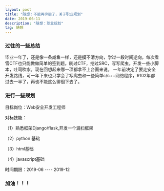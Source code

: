 ```yaml
---
layout: post
title: "随想：不能再徘徊了，关于职业规划"
date: 2019-06-11 
description: "随想：职业规划"
tag: 随想
---   
```


### 过往的一些总结

毕业一年了，还是像一条咸鱼一样，还是摸不清方向，学过一段时间逆向，每次看雪CTF也只能做做简单的签到题，刷过CTF，挖过SRC，写写爬虫，开发一些小脚本，吐司吹水，现在回想起来哪一项都拿不上台面来说。
一年前决定了要走安全开发路线，可一年下来也只学会了写爬虫和一些简单c/c++网络程序，9102年都过去一半了，再也不能这么徘徊下去了。

### 进行一些规划

目标岗位：Web安全开发工程师

对标技能：

（1）熟悉框架Django/flask,开发一个漏扫框架

（2）python 基础

（3）html基础

（4）javascript基础

时间期限：2019-06 ---- 2019-12

### 加油！！！






